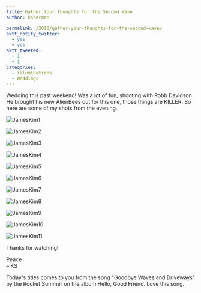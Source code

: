 ```yaml
---
title: Gather Your Thoughts for the Second Wave
author: ksherman

permalink: /2010/gather-your-thoughts-for-the-second-wave/
aktt_notify_twitter:
  - yes
  - yes
aktt_tweeted:
  - 1
  - 1
categories:
  - illuminations
  - Weddings
---
```

Wedding this past weekend! Was a lot of fun, shooting with Robb Davidson. He brought his new AlienBees out for this one, those things are KILLER. So here are some of my shots from the evening.

![JamesKim1][1]

![JamesKim2][2]

![JamesKim3][3]

![JamesKim4][4]

![JamesKim5][5]

![JamesKim6][6]

![JamesKim7][7]

![JamesKim8][8]

![JamesKim9][9]

![JamesKim10][10]

![JamesKim11][11]

Thanks for watching!

Peace  
– KS

Today's titles comes to you from the song "Goodbye Waves and Driveways" by the Rocket Summer on the album Hello, Good Friend. Love this song.

 [1]: https://s3-us-west-2.amazonaws.com/assets.kshermphoto.com/2010PostsImages/01-Jan/12/JamesKim-1.jpg
 [2]: https://s3-us-west-2.amazonaws.com/assets.kshermphoto.com/2010PostsImages/01-Jan/12/JamesKim-2.jpg
 [3]: https://s3-us-west-2.amazonaws.com/assets.kshermphoto.com/2010PostsImages/01-Jan/12/JamesKim-3.jpg
 [4]: https://s3-us-west-2.amazonaws.com/assets.kshermphoto.com/2010PostsImages/01-Jan/12/JamesKim-4.jpg
 [5]: https://s3-us-west-2.amazonaws.com/assets.kshermphoto.com/2010PostsImages/01-Jan/12/JamesKim-5.jpg
 [6]: https://s3-us-west-2.amazonaws.com/assets.kshermphoto.com/2010PostsImages/01-Jan/12/JamesKim-6.jpg
 [7]: https://s3-us-west-2.amazonaws.com/assets.kshermphoto.com/2010PostsImages/01-Jan/12/JamesKim-7.jpg
 [8]: https://s3-us-west-2.amazonaws.com/assets.kshermphoto.com/2010PostsImages/01-Jan/12/JamesKim-8.jpg
 [9]: https://s3-us-west-2.amazonaws.com/assets.kshermphoto.com/2010PostsImages/01-Jan/12/JamesKim-9.jpg
 [10]: https://s3-us-west-2.amazonaws.com/assets.kshermphoto.com/2010PostsImages/01-Jan/12/JamesKim-10.jpg
 [11]: https://s3-us-west-2.amazonaws.com/assets.kshermphoto.com/2010PostsImages/01-Jan/12/JamesKim-11.jpg